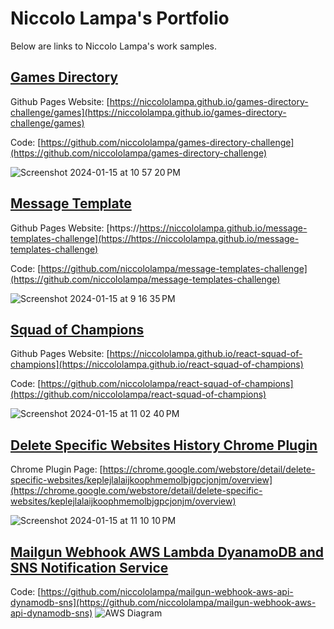 # Niccolo Lampa's Portfolio

Below are links to Niccolo Lampa's work samples.

## [Games Directory](https://niccololampa.github.io/games-directory-challenge/games) 
Github Pages Website: [https://niccololampa.github.io/games-directory-challenge/games](https://niccololampa.github.io/games-directory-challenge/games)

Code: [https://github.com/niccololampa/games-directory-challenge](https://github.com/niccololampa/games-directory-challenge)

![Screenshot 2024-01-15 at 10 57 20 PM](https://github.com/niccololampa/portfolio/assets/37615906/19c48049-49ab-4c5e-a58d-08d9a2ffda06)



## [Message Template](https://https://niccololampa.github.io/message-templates-challenge)
Github Pages Website: [https://https://niccololampa.github.io/message-templates-challenge](https://https://niccololampa.github.io/message-templates-challenge)

Code: [https://github.com/niccololampa/message-templates-challenge](https://github.com/niccololampa/message-templates-challenge)

![Screenshot 2024-01-15 at 9 16 35 PM](https://github.com/niccololampa/portfolio/assets/37615906/6f6771ae-2367-4656-93f2-50b13fc7c0d1)


## [Squad of Champions](https://niccololampa.github.io/react-squad-of-champions)
Github Pages Website: [https://niccololampa.github.io/react-squad-of-champions](https://niccololampa.github.io/react-squad-of-champions)

Code: [https://github.com/niccololampa/react-squad-of-champions](https://github.com/niccololampa/react-squad-of-champions)

![Screenshot 2024-01-15 at 11 02 40 PM](https://github.com/niccololampa/portfolio/assets/37615906/3e24ff06-dc73-4d51-adef-c29c4a54d505)

## [Delete Specific Websites History Chrome Plugin](https://chrome.google.com/webstore/detail/delete-specific-websites/keplejlalaijkoophmemolbjgpcjonjm/overview)

Chrome Plugin Page: [https://chrome.google.com/webstore/detail/delete-specific-websites/keplejlalaijkoophmemolbjgpcjonjm/overview](https://chrome.google.com/webstore/detail/delete-specific-websites/keplejlalaijkoophmemolbjgpcjonjm/overview)

![Screenshot 2024-01-15 at 11 10 10 PM](https://github.com/niccololampa/portfolio/assets/37615906/0fbd9d45-adcd-4dc4-bac6-8256bba7f31c)

## [Mailgun Webhook AWS Lambda DyanamoDB and SNS Notification Service](https://github.com/niccololampa/mailgun-webhook-aws-api-dynamodb-sns)
Code: [https://github.com/niccololampa/mailgun-webhook-aws-api-dynamodb-sns](https://github.com/niccololampa/mailgun-webhook-aws-api-dynamodb-sns)
![AWS Diagram](https://user-images.githubusercontent.com/37615906/202344191-62be4497-09e0-4881-8762-daa390ac0c74.png)

